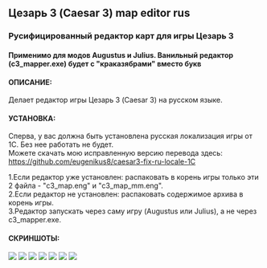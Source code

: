 ## Цезарь 3 (Caesar 3) map editor rus 
### Русифицированный редактор карт для игры Цезарь 3 

#### Применимо для модов Augustus и Julius. Ванильный редактор (c3_mapper.exe) будет с "краказябрами" вместо букв

#### ОПИСАНИЕ:
Делает редактор игры Цезарь 3 (Caesar 3) на русском языке.

#### УСТАНОВКА:
Сперва, у вас должна быть установлена русская локализация игры от 1С. Без нее работать не будет.<br>
Можете скачать мою исправленную версию перевода здесь: https://github.com/eugenikus8/caesar3-fix-ru-locale-1C<br>

1.Если редактор уже установлен: распаковать в корень игры только эти 2 файла - "c3_map.eng" и "c3_map_mm.eng".<br>
2.Если редактор не установлен: распаковать содержимое архива в корень игры.<br>
3.Редактор запускать через саму игру (Augustus или Julius), а не через c3_mapper.exe.

#### СКРИНШОТЫ:
<img src="https://i.imgur.com/1WeiHCh.jpeg" />

<img src="https://i.imgur.com/1t5JAbf.jpeg" />

<img src="https://i.imgur.com/51UtBNm.jpeg" />

<img src="https://i.imgur.com/Yc73OeU.jpeg" />

<img src="https://i.imgur.com/diBWE3g.jpeg" />

<img src="https://i.imgur.com/O7We4QY.jpeg" />
<img src="https://i.imgur.com/EWreoLg.jpeg" />
